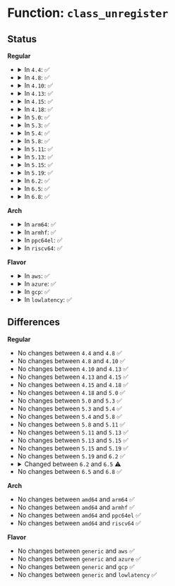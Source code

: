 # Function: <code>class_unregister</code>

## Status
<b>Regular</b>
<ul>
<li>
<details>
<summary>In <code>4.4</code>: ✅</summary>

```c
void class_unregister(struct class *cls);
```

**Collision:** Unique Global

**Inline:** No

**Transformation:** False

**Instances:**

```
In drivers/base/class.c (ffffffff8154cc30)
Location: drivers/base/class.c:212
Inline: False
Direct callers:
  - drivers/base/class.c:class_destroy
  - drivers/base/transport_class.c:transport_class_unregister
  - drivers/base/firmware_class.c:firmware_class_exit
  - drivers/base/devcoredump.c:devcoredump_exit
  - drivers/scsi/hosts.c:scsi_exit_hosts
  - drivers/scsi/scsi_sysfs.c:scsi_sysfs_unregister
  - drivers/scsi/sd.c:exit_sd
  - drivers/scsi/sd.c:init_sd
  - drivers/net/phy/mdio_bus.c:mdio_bus_init
  - drivers/net/phy/mdio_bus.c:mdio_bus_exit
  - drivers/input/input.c:input_exit
  - drivers/hwmon/hwmon.c:hwmon_exit
  - drivers/thermal/thermal_core.c:thermal_exit
  - drivers/mmc/core/host.c:mmc_unregister_host_class
  - net/rfkill/core.c:rfkill_exit
```
**Symbols:**

```
ffffffff8154cc30-ffffffff8154ccb1: class_unregister (STB_GLOBAL)
```
</details>
</li>
<li>
<details>
<summary>In <code>4.8</code>: ✅</summary>

```c
void class_unregister(struct class *cls);
```

**Collision:** Unique Global

**Inline:** No

**Transformation:** False

**Instances:**

```
In drivers/base/class.c (ffffffff8159ea30)
Location: drivers/base/class.c:212
Inline: False
Direct callers:
  - drivers/base/class.c:class_destroy
  - drivers/base/transport_class.c:transport_class_unregister
  - drivers/base/firmware_class.c:firmware_class_exit
  - drivers/base/devcoredump.c:devcoredump_exit
  - drivers/scsi/hosts.c:scsi_exit_hosts
  - drivers/scsi/scsi_sysfs.c:scsi_sysfs_unregister
  - drivers/scsi/sd.c:exit_sd
  - drivers/scsi/sd.c:init_sd
  - drivers/net/phy/mdio_bus.c:mdio_bus_exit
  - drivers/net/phy/mdio_bus.c:mdio_bus_init
  - drivers/input/input.c:input_exit
  - drivers/hwmon/hwmon.c:hwmon_exit
  - drivers/thermal/thermal_core.c:thermal_exit
  - drivers/watchdog/watchdog_dev.c:watchdog_dev_exit
  - drivers/watchdog/watchdog_dev.c:watchdog_dev_init
  - drivers/mmc/core/host.c:mmc_unregister_host_class
  - net/rfkill/core.c:rfkill_exit
```
**Symbols:**

```
ffffffff8159ea30-ffffffff8159eaad: class_unregister (STB_GLOBAL)
```
</details>
</li>
<li>
<details>
<summary>In <code>4.10</code>: ✅</summary>

```c
void class_unregister(struct class *cls);
```

**Collision:** Unique Global

**Inline:** No

**Transformation:** False

**Instances:**

```
In drivers/base/class.c (ffffffff815ccfe0)
Location: drivers/base/class.c:226
Inline: False
Direct callers:
  - drivers/base/class.c:class_destroy
  - drivers/base/transport_class.c:transport_class_unregister
  - drivers/base/firmware_class.c:firmware_class_exit
  - drivers/base/devcoredump.c:devcoredump_exit
  - drivers/scsi/hosts.c:scsi_exit_hosts
  - drivers/scsi/scsi_sysfs.c:scsi_sysfs_unregister
  - drivers/scsi/sd.c:exit_sd
  - drivers/scsi/sd.c:init_sd
  - drivers/net/phy/mdio_bus.c:mdio_bus_exit
  - drivers/net/phy/mdio_bus.c:mdio_bus_init
  - drivers/input/input.c:input_exit
  - drivers/hwmon/hwmon.c:hwmon_exit
  - drivers/thermal/thermal_core.c:thermal_exit
  - drivers/watchdog/watchdog_dev.c:watchdog_dev_exit
  - drivers/watchdog/watchdog_dev.c:watchdog_dev_init
  - drivers/mmc/core/host.c:mmc_unregister_host_class
  - net/rfkill/core.c:rfkill_exit
```
**Symbols:**

```
ffffffff815ccfe0-ffffffff815cd070: class_unregister (STB_GLOBAL)
```
</details>
</li>
<li>
<details>
<summary>In <code>4.13</code>: ✅</summary>

```c
void class_unregister(struct class *cls);
```

**Collision:** Unique Global

**Inline:** No

**Transformation:** False

**Instances:**

```
In drivers/base/class.c (ffffffff815e1b00)
Location: drivers/base/class.c:194
Inline: False
Direct callers:
  - drivers/base/class.c:class_destroy
  - drivers/base/transport_class.c:transport_class_unregister
  - drivers/base/firmware_class.c:firmware_class_exit
  - drivers/base/devcoredump.c:devcoredump_exit
  - drivers/scsi/hosts.c:scsi_exit_hosts
  - drivers/scsi/scsi_sysfs.c:scsi_sysfs_unregister
  - drivers/scsi/sd.c:exit_sd
  - drivers/scsi/sd.c:init_sd
  - drivers/net/phy/mdio_bus.c:mdio_bus_exit
  - drivers/input/input.c:input_exit
  - drivers/hwmon/hwmon.c:hwmon_exit
  - drivers/thermal/thermal_core.c:thermal_exit
  - drivers/watchdog/watchdog_dev.c:watchdog_dev_exit
  - drivers/watchdog/watchdog_dev.c:watchdog_dev_init
  - drivers/mmc/core/host.c:mmc_unregister_host_class
  - net/rfkill/core.c:rfkill_exit
```
**Symbols:**

```
ffffffff815e1b00-ffffffff815e1b47: class_unregister (STB_GLOBAL)
```
</details>
</li>
<li>
<details>
<summary>In <code>4.15</code>: ✅</summary>

```c
void class_unregister(struct class *cls);
```

**Collision:** Unique Global

**Inline:** No

**Transformation:** False

**Instances:**

```
In drivers/base/class.c (ffffffff81648c70)
Location: drivers/base/class.c:194
Inline: False
Direct callers:
  - drivers/base/class.c:class_destroy
  - drivers/base/transport_class.c:transport_class_unregister
  - drivers/base/firmware_class.c:firmware_class_exit
  - drivers/base/devcoredump.c:devcoredump_exit
  - drivers/scsi/hosts.c:scsi_exit_hosts
  - drivers/scsi/scsi_sysfs.c:scsi_sysfs_unregister
  - drivers/scsi/sd.c:exit_sd
  - drivers/scsi/sd.c:init_sd
  - drivers/net/phy/mdio_bus.c:mdio_bus_exit
  - drivers/input/input.c:input_exit
  - drivers/hwmon/hwmon.c:hwmon_exit
  - drivers/thermal/thermal_core.c:thermal_exit
  - drivers/watchdog/watchdog_dev.c:watchdog_dev_exit
  - drivers/watchdog/watchdog_dev.c:watchdog_dev_init
  - drivers/mmc/core/host.c:mmc_unregister_host_class
  - net/rfkill/core.c:rfkill_exit
```
**Symbols:**

```
ffffffff81648c70-ffffffff81648cb7: class_unregister (STB_GLOBAL)
```
</details>
</li>
<li>
<details>
<summary>In <code>4.18</code>: ✅</summary>

```c
void class_unregister(struct class *cls);
```

**Collision:** Unique Global

**Inline:** No

**Transformation:** False

**Instances:**

```
In drivers/base/class.c (ffffffff81684250)
Location: drivers/base/class.c:192
Inline: False
Direct callers:
  - drivers/rapidio/rio-driver.c:rio_bus_init
  - drivers/base/class.c:class_destroy
  - drivers/base/transport_class.c:transport_class_unregister
  - drivers/base/firmware_loader/fallback.c:unregister_sysfs_loader
  - drivers/base/devcoredump.c:devcoredump_exit
  - drivers/scsi/hosts.c:scsi_exit_hosts
  - drivers/scsi/scsi_sysfs.c:scsi_sysfs_unregister
  - drivers/scsi/sd.c:exit_sd
  - drivers/scsi/sd.c:init_sd
  - drivers/spi/spi.c:spi_init
  - drivers/net/phy/mdio_bus.c:mdio_bus_exit
  - drivers/net/phy/mdio_bus.c:mdio_bus_init
  - drivers/input/input.c:input_exit
  - drivers/input/input.c:input_init
  - drivers/hwmon/hwmon.c:hwmon_exit
  - drivers/thermal/thermal_core.c:thermal_exit
  - drivers/thermal/thermal_core.c:thermal_init
  - drivers/watchdog/watchdog_dev.c:watchdog_dev_exit
  - drivers/watchdog/watchdog_dev.c:watchdog_dev_init
  - drivers/mmc/core/host.c:mmc_unregister_host_class
  - drivers/firmware/dmi-id.c:dmi_id_init
  - net/rfkill/core.c:rfkill_exit
  - net/rfkill/core.c:rfkill_init
```
**Symbols:**

```
ffffffff81684250-ffffffff81684297: class_unregister (STB_GLOBAL)
```
</details>
</li>
<li>
<details>
<summary>In <code>5.0</code>: ✅</summary>

```c
void class_unregister(struct class *cls);
```

**Collision:** Unique Global

**Inline:** No

**Transformation:** False

**Instances:**

```
In drivers/base/class.c (ffffffff816a3f20)
Location: drivers/base/class.c:192
Inline: False
Direct callers:
  - drivers/rapidio/rio-driver.c:rio_bus_init
  - drivers/base/class.c:class_destroy
  - drivers/base/transport_class.c:transport_class_unregister
  - drivers/base/firmware_loader/fallback.c:unregister_sysfs_loader
  - drivers/base/devcoredump.c:devcoredump_exit
  - drivers/scsi/hosts.c:scsi_exit_hosts
  - drivers/scsi/scsi_sysfs.c:scsi_sysfs_unregister
  - drivers/scsi/sd.c:exit_sd
  - drivers/scsi/sd.c:init_sd
  - drivers/spi/spi.c:spi_init
  - drivers/net/phy/mdio_bus.c:mdio_bus_exit
  - drivers/net/phy/mdio_bus.c:mdio_bus_init
  - drivers/input/input.c:input_exit
  - drivers/input/input.c:input_init
  - drivers/hwmon/hwmon.c:hwmon_exit
  - drivers/thermal/thermal_core.c:thermal_exit
  - drivers/thermal/thermal_core.c:thermal_init
  - drivers/watchdog/watchdog_dev.c:watchdog_dev_exit
  - drivers/watchdog/watchdog_dev.c:watchdog_dev_init
  - drivers/mmc/core/host.c:mmc_unregister_host_class
  - drivers/firmware/dmi-id.c:dmi_id_init
  - net/rfkill/core.c:rfkill_exit
  - net/rfkill/core.c:rfkill_init
```
**Symbols:**

```
ffffffff816a3f20-ffffffff816a3f67: class_unregister (STB_GLOBAL)
```
</details>
</li>
<li>
<details>
<summary>In <code>5.3</code>: ✅</summary>

```c
void class_unregister(struct class *cls);
```

**Collision:** Unique Global

**Inline:** No

**Transformation:** False

**Instances:**

```
In drivers/base/class.c (ffffffff816dce50)
Location: drivers/base/class.c:198
Inline: False
Direct callers:
  - drivers/rapidio/rio-driver.c:rio_bus_init
  - drivers/base/class.c:class_destroy
  - drivers/base/transport_class.c:transport_class_unregister
  - drivers/base/firmware_loader/fallback.c:unregister_sysfs_loader
  - drivers/base/devcoredump.c:devcoredump_exit
  - drivers/scsi/hosts.c:scsi_exit_hosts
  - drivers/scsi/scsi_sysfs.c:scsi_sysfs_unregister
  - drivers/scsi/sd.c:exit_sd
  - drivers/scsi/sd.c:init_sd
  - drivers/spi/spi.c:spi_init
  - drivers/net/phy/mdio_bus.c:mdio_bus_exit
  - drivers/net/phy/mdio_bus.c:mdio_bus_init
  - drivers/input/input.c:input_exit
  - drivers/input/input.c:input_init
  - drivers/hwmon/hwmon.c:hwmon_exit
  - drivers/thermal/thermal_core.c:thermal_init
  - drivers/watchdog/watchdog_dev.c:watchdog_dev_exit
  - drivers/watchdog/watchdog_dev.c:watchdog_dev_init
  - drivers/mmc/core/host.c:mmc_unregister_host_class
  - drivers/firmware/dmi-id.c:dmi_id_init
  - net/rfkill/core.c:rfkill_exit
  - net/rfkill/core.c:rfkill_init
```
**Symbols:**

```
ffffffff816dce50-ffffffff816dce97: class_unregister (STB_GLOBAL)
```
</details>
</li>
<li>
<details>
<summary>In <code>5.4</code>: ✅</summary>

```c
void class_unregister(struct class *cls);
```

**Collision:** Unique Global

**Inline:** No

**Transformation:** False

**Instances:**

```
In drivers/base/class.c (ffffffff81700f00)
Location: drivers/base/class.c:198
Inline: False
Direct callers:
  - drivers/rapidio/rio-driver.c:rio_bus_init
  - drivers/base/class.c:class_destroy
  - drivers/base/transport_class.c:transport_class_unregister
  - drivers/base/firmware_loader/fallback.c:unregister_sysfs_loader
  - drivers/base/devcoredump.c:devcoredump_exit
  - drivers/scsi/hosts.c:scsi_exit_hosts
  - drivers/scsi/scsi_sysfs.c:scsi_sysfs_unregister
  - drivers/scsi/sd.c:exit_sd
  - drivers/scsi/sd.c:init_sd
  - drivers/spi/spi.c:spi_init
  - drivers/net/phy/mdio_bus.c:mdio_bus_exit
  - drivers/net/phy/mdio_bus.c:mdio_bus_init
  - drivers/input/input.c:input_exit
  - drivers/input/input.c:input_init
  - drivers/hwmon/hwmon.c:hwmon_exit
  - drivers/thermal/thermal_core.c:thermal_init
  - drivers/watchdog/watchdog_dev.c:watchdog_dev_exit
  - drivers/watchdog/watchdog_dev.c:watchdog_dev_init
  - drivers/mmc/core/host.c:mmc_unregister_host_class
  - drivers/firmware/dmi-id.c:dmi_id_init
  - drivers/remoteproc/remoteproc_sysfs.c:rproc_exit_sysfs
  - net/rfkill/core.c:rfkill_exit
  - net/rfkill/core.c:rfkill_init
```
**Symbols:**

```
ffffffff81700f00-ffffffff81700f47: class_unregister (STB_GLOBAL)
```
</details>
</li>
<li>
<details>
<summary>In <code>5.8</code>: ✅</summary>

```c
void class_unregister(struct class *cls);
```

**Collision:** Unique Global

**Inline:** No

**Transformation:** False

**Instances:**

```
In drivers/base/class.c (ffffffff817bae70)
Location: drivers/base/class.c:199
Inline: False
Direct callers:
  - drivers/rapidio/rio-driver.c:rio_bus_init
  - drivers/base/class.c:class_destroy
  - drivers/base/transport_class.c:transport_class_unregister
  - drivers/base/firmware_loader/fallback.c:unregister_sysfs_loader
  - drivers/base/devcoredump.c:devcoredump_exit
  - drivers/scsi/hosts.c:scsi_exit_hosts
  - drivers/scsi/scsi_sysfs.c:scsi_sysfs_unregister
  - drivers/scsi/sd.c:exit_sd
  - drivers/scsi/sd.c:init_sd
  - drivers/spi/spi.c:spi_init
  - drivers/net/phy/mdio_bus.c:mdio_bus_exit
  - drivers/net/phy/mdio_bus.c:mdio_bus_init
  - drivers/input/input.c:input_exit
  - drivers/input/input.c:input_init
  - drivers/hwmon/hwmon.c:hwmon_exit
  - drivers/watchdog/watchdog_dev.c:watchdog_dev_exit
  - drivers/watchdog/watchdog_dev.c:watchdog_dev_init
  - drivers/mmc/core/host.c:mmc_unregister_host_class
  - drivers/firmware/dmi-id.c:dmi_id_init
  - drivers/platform/x86/intel_scu_ipc.c:intel_scu_ipc_exit
  - drivers/remoteproc/remoteproc_sysfs.c:rproc_exit_sysfs
  - net/rfkill/core.c:rfkill_exit
  - net/rfkill/core.c:rfkill_init
```
**Symbols:**

```
ffffffff817bae70-ffffffff817baeba: class_unregister (STB_GLOBAL)
```
</details>
</li>
<li>
<details>
<summary>In <code>5.11</code>: ✅</summary>

```c
void class_unregister(struct class *cls);
```

**Collision:** Unique Global

**Inline:** No

**Transformation:** False

**Instances:**

```
In drivers/base/class.c (ffffffff817cfa70)
Location: drivers/base/class.c:199
Inline: False
Direct callers:
  - drivers/rapidio/rio-driver.c:rio_bus_init
  - drivers/base/core.c:devlink_class_init
  - drivers/base/class.c:class_destroy
  - drivers/base/transport_class.c:transport_class_unregister
  - drivers/base/firmware_loader/fallback.c:unregister_sysfs_loader
  - drivers/base/devcoredump.c:devcoredump_exit
  - drivers/scsi/hosts.c:scsi_exit_hosts
  - drivers/scsi/scsi_sysfs.c:scsi_sysfs_unregister
  - drivers/scsi/sd.c:exit_sd
  - drivers/scsi/sd.c:init_sd
  - drivers/spi/spi.c:spi_init
  - drivers/net/phy/mdio_bus.c:mdio_bus_exit
  - drivers/net/phy/mdio_bus.c:mdio_bus_init
  - drivers/input/input.c:input_exit
  - drivers/input/input.c:input_init
  - drivers/hwmon/hwmon.c:hwmon_exit
  - drivers/watchdog/watchdog_dev.c:watchdog_dev_exit
  - drivers/watchdog/watchdog_dev.c:watchdog_dev_init
  - drivers/mmc/core/host.c:mmc_unregister_host_class
  - drivers/firmware/dmi-id.c:dmi_id_init
  - drivers/platform/x86/intel_scu_ipc.c:intel_scu_ipc_exit
  - drivers/remoteproc/remoteproc_sysfs.c:rproc_exit_sysfs
  - net/rfkill/core.c:rfkill_exit
  - net/rfkill/core.c:rfkill_init
```
**Symbols:**

```
ffffffff817cfa70-ffffffff817cfaba: class_unregister (STB_GLOBAL)
```
</details>
</li>
<li>
<details>
<summary>In <code>5.13</code>: ✅</summary>

```c
void class_unregister(struct class *cls);
```

**Collision:** Unique Global

**Inline:** No

**Transformation:** False

**Instances:**

```
In drivers/base/class.c (ffffffff817b3480)
Location: drivers/base/class.c:199
Inline: False
Direct callers:
  - drivers/rapidio/rio-driver.c:rio_bus_init
  - drivers/base/core.c:devlink_class_init
  - drivers/base/class.c:class_destroy
  - drivers/base/transport_class.c:transport_class_unregister
  - drivers/base/firmware_loader/fallback.c:unregister_sysfs_loader
  - drivers/base/devcoredump.c:devcoredump_exit
  - drivers/scsi/hosts.c:scsi_exit_hosts
  - drivers/scsi/scsi_sysfs.c:scsi_sysfs_unregister
  - drivers/scsi/sd.c:exit_sd
  - drivers/scsi/sd.c:init_sd
  - drivers/spi/spi.c:spi_init
  - drivers/net/phy/mdio_bus.c:mdio_bus_exit
  - drivers/net/phy/mdio_bus.c:mdio_bus_init
  - drivers/input/input.c:input_exit
  - drivers/input/input.c:input_init
  - drivers/hwmon/hwmon.c:hwmon_exit
  - drivers/watchdog/watchdog_dev.c:watchdog_dev_exit
  - drivers/watchdog/watchdog_dev.c:watchdog_dev_init
  - drivers/mmc/core/host.c:mmc_unregister_host_class
  - drivers/firmware/dmi-id.c:dmi_id_init
  - drivers/platform/x86/intel_scu_ipc.c:intel_scu_ipc_exit
  - drivers/remoteproc/remoteproc_sysfs.c:rproc_exit_sysfs
  - net/rfkill/core.c:rfkill_exit
  - net/rfkill/core.c:rfkill_init
```
**Symbols:**

```
ffffffff817b3480-ffffffff817b34ca: class_unregister (STB_GLOBAL)
```
</details>
</li>
<li>
<details>
<summary>In <code>5.15</code>: ✅</summary>

```c
void class_unregister(struct class *cls);
```

**Collision:** Unique Global

**Inline:** No

**Transformation:** False

**Instances:**

```
In drivers/base/class.c (ffffffff8183c960)
Location: drivers/base/class.c:199
Inline: False
Direct callers:
  - drivers/rapidio/rio-driver.c:rio_bus_init
  - drivers/base/core.c:devlink_class_init
  - drivers/base/class.c:class_destroy
  - drivers/base/transport_class.c:transport_class_unregister
  - drivers/base/firmware_loader/fallback.c:unregister_sysfs_loader
  - drivers/base/devcoredump.c:devcoredump_exit
  - drivers/scsi/hosts.c:scsi_exit_hosts
  - drivers/scsi/scsi_sysfs.c:scsi_sysfs_unregister
  - drivers/scsi/sd.c:exit_sd
  - drivers/scsi/sd.c:init_sd
  - drivers/spi/spi.c:spi_init
  - drivers/net/phy/mdio_bus.c:mdio_bus_exit
  - drivers/net/phy/mdio_bus.c:mdio_bus_init
  - drivers/input/input.c:input_exit
  - drivers/input/input.c:input_init
  - drivers/hwmon/hwmon.c:hwmon_exit
  - drivers/watchdog/watchdog_dev.c:watchdog_dev_exit
  - drivers/watchdog/watchdog_dev.c:watchdog_dev_init
  - drivers/mmc/core/host.c:mmc_unregister_host_class
  - drivers/firmware/dmi-id.c:dmi_id_init
  - drivers/platform/x86/intel_scu_ipc.c:intel_scu_ipc_exit
  - drivers/remoteproc/remoteproc_sysfs.c:rproc_exit_sysfs
  - net/rfkill/core.c:rfkill_exit
  - net/rfkill/core.c:rfkill_init
```
**Symbols:**

```
ffffffff8183c960-ffffffff8183c9a7: class_unregister (STB_GLOBAL)
```
</details>
</li>
<li>
<details>
<summary>In <code>5.19</code>: ✅</summary>

```c
void class_unregister(struct class *cls);
```

**Collision:** Unique Global

**Inline:** No

**Transformation:** False

**Instances:**

```
In drivers/base/class.c (ffffffff8197f400)
Location: drivers/base/class.c:199
Inline: False
Direct callers:
  - drivers/rapidio/rio-driver.c:rio_bus_init
  - drivers/base/core.c:devlink_class_init
  - drivers/base/class.c:class_destroy
  - drivers/base/transport_class.c:transport_class_unregister
  - drivers/base/firmware_loader/sysfs.c:unregister_sysfs_loader
  - drivers/base/devcoredump.c:devcoredump_exit
  - drivers/scsi/hosts.c:scsi_exit_hosts
  - drivers/scsi/scsi_sysfs.c:scsi_sysfs_unregister
  - drivers/scsi/sd.c:exit_sd
  - drivers/scsi/sd.c:init_sd
  - drivers/spi/spi.c:spi_init
  - drivers/net/phy/mdio_bus.c:mdio_bus_exit
  - drivers/net/phy/mdio_bus.c:mdio_bus_init
  - drivers/input/input.c:input_exit
  - drivers/input/input.c:input_init
  - drivers/hwmon/hwmon.c:hwmon_exit
  - drivers/watchdog/watchdog_dev.c:watchdog_dev_exit
  - drivers/watchdog/watchdog_dev.c:watchdog_dev_init
  - drivers/mmc/core/host.c:mmc_unregister_host_class
  - drivers/firmware/dmi-id.c:dmi_id_init
  - drivers/platform/x86/intel_scu_ipc.c:intel_scu_ipc_exit
  - drivers/remoteproc/remoteproc_sysfs.c:rproc_exit_sysfs
  - net/rfkill/core.c:rfkill_exit
  - net/rfkill/core.c:rfkill_init
```
**Symbols:**

```
ffffffff8197f400-ffffffff8197f453: class_unregister (STB_GLOBAL)
```
</details>
</li>
<li>
<details>
<summary>In <code>6.2</code>: ✅</summary>

```c
void class_unregister(struct class *cls);
```

**Collision:** Unique Global

**Inline:** No

**Transformation:** False

**Instances:**

```
In drivers/base/class.c (ffffffff81aecc50)
Location: drivers/base/class.c:204
Inline: False
Direct callers:
  - drivers/rapidio/rio-driver.c:rio_bus_init
  - drivers/base/core.c:devlink_class_init
  - drivers/base/class.c:class_destroy
  - drivers/base/transport_class.c:transport_class_unregister
  - drivers/base/firmware_loader/sysfs.c:unregister_sysfs_loader
  - drivers/base/devcoredump.c:devcoredump_exit
  - drivers/scsi/hosts.c:scsi_exit_hosts
  - drivers/scsi/scsi_sysfs.c:scsi_sysfs_unregister
  - drivers/scsi/sd.c:exit_sd
  - drivers/scsi/sd.c:init_sd
  - drivers/spi/spi.c:spi_init
  - drivers/net/phy/mdio_bus.c:mdio_bus_exit
  - drivers/net/phy/mdio_bus.c:mdio_bus_init
  - drivers/input/input.c:input_exit
  - drivers/input/input.c:input_init
  - drivers/hwmon/hwmon.c:hwmon_exit
  - drivers/watchdog/watchdog_dev.c:watchdog_dev_exit
  - drivers/watchdog/watchdog_dev.c:watchdog_dev_init
  - drivers/mmc/core/host.c:mmc_unregister_host_class
  - drivers/firmware/dmi-id.c:dmi_id_init
  - drivers/platform/x86/intel_scu_ipc.c:intel_scu_ipc_exit
  - drivers/remoteproc/remoteproc_sysfs.c:rproc_exit_sysfs
  - net/rfkill/core.c:rfkill_exit
  - net/rfkill/core.c:rfkill_init
```
**Symbols:**

```
ffffffff81aecc50-ffffffff81aecca3: class_unregister (STB_GLOBAL)
```
</details>
</li>
<li>
<details>
<summary>In <code>6.5</code>: ✅</summary>

```c
void class_unregister(const struct class *cls);
```

**Collision:** Unique Global

**Inline:** No

**Transformation:** False

**Instances:**

```
In drivers/base/class.c (ffffffff81b3b320)
Location: drivers/base/class.c:223
Inline: False
Direct callers:
  - block/bsg.c:bsg_init
  - drivers/rapidio/rio-driver.c:rio_bus_init
  - drivers/char/misc.c:misc_init
  - drivers/char/virtio_console.c:virtio_console_fini
  - drivers/char/virtio_console.c:virtio_console_init
  - drivers/base/core.c:devlink_class_init
  - drivers/base/class.c:class_destroy
  - drivers/base/transport_class.c:transport_class_unregister
  - drivers/base/firmware_loader/sysfs.c:unregister_sysfs_loader
  - drivers/base/devcoredump.c:devcoredump_exit
  - drivers/scsi/hosts.c:scsi_exit_hosts
  - drivers/scsi/scsi_sysfs.c:scsi_sysfs_unregister
  - drivers/scsi/sd.c:exit_sd
  - drivers/scsi/sd.c:init_sd
  - drivers/spi/spi.c:spi_init
  - drivers/net/phy/mdio_bus.c:mdio_bus_exit
  - drivers/net/phy/mdio_bus.c:mdio_bus_init
  - drivers/usb/roles/class.c:usb_roles_exit
  - drivers/input/input.c:input_exit
  - drivers/input/input.c:input_init
  - drivers/hwmon/hwmon.c:hwmon_exit
  - drivers/watchdog/watchdog_dev.c:watchdog_dev_exit
  - drivers/watchdog/watchdog_dev.c:watchdog_dev_init
  - drivers/mmc/core/host.c:mmc_unregister_host_class
  - drivers/firmware/dmi-id.c:dmi_id_init
  - drivers/platform/x86/intel_scu_ipc.c:intel_scu_ipc_exit
  - drivers/remoteproc/remoteproc_sysfs.c:rproc_exit_sysfs
  - net/rfkill/core.c:rfkill_exit
  - net/rfkill/core.c:rfkill_init
```
**Symbols:**

```
ffffffff81b3b320-ffffffff81b3b38d: class_unregister (STB_GLOBAL)
```
</details>
</li>
<li>
<details>
<summary>In <code>6.8</code>: ✅</summary>

```c
void class_unregister(const struct class *cls);
```

**Collision:** Unique Global

**Inline:** No

**Transformation:** False

**Instances:**

```
In drivers/base/class.c (ffffffff81b92e70)
Location: drivers/base/class.c:222
Inline: False
Direct callers:
  - arch/x86/kernel/cpu/resctrl/pseudo_lock.c:rdt_pseudo_lock_release
  - block/bsg.c:bsg_init
  - drivers/rapidio/rio-driver.c:rio_bus_init
  - drivers/char/misc.c:misc_init
  - drivers/char/virtio_console.c:virtio_console_fini
  - drivers/char/virtio_console.c:virtio_console_init
  - drivers/char/tpm/tpm-interface.c:tpm_exit
  - drivers/char/tpm/tpm-interface.c:tpm_exit
  - drivers/char/tpm/tpm-interface.c:tpm_init
  - drivers/char/tpm/tpm-interface.c:tpm_init
  - drivers/base/core.c:devlink_class_init
  - drivers/base/class.c:class_destroy
  - drivers/base/transport_class.c:transport_class_unregister
  - drivers/base/firmware_loader/sysfs.c:unregister_sysfs_loader
  - drivers/base/devcoredump.c:devcoredump_exit
  - drivers/scsi/hosts.c:scsi_exit_hosts
  - drivers/scsi/scsi_sysfs.c:scsi_sysfs_unregister
  - drivers/scsi/sd.c:exit_sd
  - drivers/scsi/sd.c:init_sd
  - drivers/accel/drm_accel.c:accel_core_exit
  - drivers/spi/spi.c:spi_init
  - drivers/net/phy/mdio_bus.c:mdio_bus_exit
  - drivers/net/phy/mdio_bus.c:mdio_bus_init
  - drivers/usb/core/usb.c:usb_exit
  - drivers/usb/core/usb.c:usb_init
  - drivers/usb/roles/class.c:usb_roles_exit
  - drivers/input/input.c:input_exit
  - drivers/input/input.c:input_init
  - drivers/i2c/i2c-dev.c:i2c_dev_exit
  - drivers/i2c/i2c-dev.c:i2c_dev_init
  - drivers/hwmon/hwmon.c:hwmon_exit
  - drivers/watchdog/watchdog_dev.c:watchdog_dev_exit
  - drivers/watchdog/watchdog_dev.c:watchdog_dev_init
  - drivers/mmc/core/host.c:mmc_unregister_host_class
  - drivers/leds/led-class.c:leds_exit
  - drivers/firmware/dmi-id.c:dmi_id_init
  - drivers/platform/x86/intel_scu_ipc.c:intel_scu_ipc_exit
  - drivers/remoteproc/remoteproc_sysfs.c:rproc_exit_sysfs
  - net/rfkill/core.c:rfkill_exit
  - net/rfkill/core.c:rfkill_init
```
**Symbols:**

```
ffffffff81b92e70-ffffffff81b92edd: class_unregister (STB_GLOBAL)
```
</details>
</li>
</ul>
<b>Arch</b>
<ul>
<li>
<details>
<summary>In <code>arm64</code>: ✅</summary>

```c
void class_unregister(struct class *cls);
```

**Collision:** Unique Global

**Inline:** No

**Transformation:** False

**Instances:**

```
In drivers/base/class.c (ffff8000108ec6d8)
Location: drivers/base/class.c:198
Inline: False
Direct callers:
  - drivers/rapidio/rio-driver.c:rio_bus_init
  - drivers/base/class.c:class_destroy
  - drivers/base/transport_class.c:transport_class_unregister
  - drivers/base/firmware_loader/fallback.c:unregister_sysfs_loader
  - drivers/base/devcoredump.c:devcoredump_exit
  - drivers/scsi/hosts.c:scsi_exit_hosts
  - drivers/scsi/scsi_sysfs.c:scsi_sysfs_unregister
  - drivers/scsi/sd.c:exit_sd
  - drivers/scsi/sd.c:init_sd
  - drivers/spi/spi.c:spi_init
  - drivers/net/phy/mdio_bus.c:mdio_bus_exit
  - drivers/net/phy/mdio_bus.c:mdio_bus_init
  - drivers/input/input.c:input_exit
  - drivers/input/input.c:input_init
  - drivers/hwmon/hwmon.c:hwmon_exit
  - drivers/thermal/thermal_core.c:thermal_init
  - drivers/watchdog/watchdog_dev.c:watchdog_dev_exit
  - drivers/watchdog/watchdog_dev.c:watchdog_dev_init
  - drivers/mmc/core/host.c:mmc_unregister_host_class
  - drivers/firmware/dmi-id.c:dmi_id_init
  - drivers/remoteproc/remoteproc_sysfs.c:rproc_exit_sysfs
  - net/rfkill/core.c:rfkill_exit
  - net/rfkill/core.c:rfkill_init
```
**Symbols:**

```
ffff8000108ec6d8-ffff8000108ec738: class_unregister (STB_GLOBAL)
```
</details>
</li>
<li>
<details>
<summary>In <code>armhf</code>: ✅</summary>

```c
void class_unregister(struct class *cls);
```

**Collision:** Unique Global

**Inline:** No

**Transformation:** False

**Instances:**

```
In drivers/base/class.c (c09da5a0)
Location: drivers/base/class.c:198
Inline: False
Direct callers:
  - drivers/rapidio/rio-driver.c:rio_bus_init
  - drivers/base/class.c:class_destroy
  - drivers/base/transport_class.c:transport_class_unregister
  - drivers/base/firmware_loader/fallback.c:unregister_sysfs_loader
  - drivers/base/devcoredump.c:devcoredump_exit
  - drivers/scsi/hosts.c:scsi_exit_hosts
  - drivers/scsi/scsi_sysfs.c:scsi_sysfs_unregister
  - drivers/scsi/sd.c:exit_sd
  - drivers/scsi/sd.c:init_sd
  - drivers/mtd/mtdcore.c:cleanup_mtd
  - drivers/mtd/mtdcore.c:init_mtd
  - drivers/spi/spi.c:spi_init
  - drivers/net/phy/mdio_bus.c:mdio_bus_exit
  - drivers/net/phy/mdio_bus.c:mdio_bus_init
  - drivers/input/input.c:input_exit
  - drivers/input/input.c:input_init
  - drivers/hwmon/hwmon.c:hwmon_exit
  - drivers/thermal/thermal_core.c:thermal_init
  - drivers/watchdog/watchdog_dev.c:watchdog_dev_exit
  - drivers/watchdog/watchdog_dev.c:watchdog_dev_init
  - drivers/mmc/core/host.c:mmc_unregister_host_class
  - drivers/firmware/dmi-id.c:dmi_id_init
  - drivers/remoteproc/remoteproc_sysfs.c:rproc_exit_sysfs
  - net/rfkill/core.c:rfkill_exit
  - net/rfkill/core.c:rfkill_init
```
**Symbols:**

```
c09da5a0-c09da600: class_unregister (STB_GLOBAL)
```
</details>
</li>
<li>
<details>
<summary>In <code>ppc64el</code>: ✅</summary>

```c
void class_unregister(struct class *cls);
```

**Collision:** Unique Global

**Inline:** No

**Transformation:** False

**Instances:**

```
In drivers/base/class.c (c000000000983fb0)
Location: drivers/base/class.c:198
Inline: False
Direct callers:
  - drivers/rapidio/rio-driver.c:rio_bus_init
  - drivers/base/class.c:class_destroy
  - drivers/base/transport_class.c:transport_class_unregister
  - drivers/base/firmware_loader/fallback.c:unregister_sysfs_loader
  - drivers/base/devcoredump.c:devcoredump_exit
  - drivers/scsi/hosts.c:scsi_exit_hosts
  - drivers/scsi/scsi_sysfs.c:scsi_sysfs_unregister
  - drivers/scsi/sd.c:exit_sd
  - drivers/scsi/sd.c:init_sd
  - drivers/spi/spi.c:spi_init
  - drivers/net/phy/mdio_bus.c:mdio_bus_exit
  - drivers/net/phy/mdio_bus.c:mdio_bus_init
  - drivers/input/input.c:input_exit
  - drivers/input/input.c:input_init
  - drivers/hwmon/hwmon.c:hwmon_exit
  - drivers/thermal/thermal_core.c:thermal_init
  - drivers/watchdog/watchdog_dev.c:watchdog_dev_exit
  - drivers/watchdog/watchdog_dev.c:watchdog_dev_init
  - drivers/mmc/core/host.c:mmc_unregister_host_class
  - drivers/remoteproc/remoteproc_sysfs.c:rproc_exit_sysfs
  - net/rfkill/core.c:rfkill_exit
  - net/rfkill/core.c:rfkill_init
```
**Symbols:**

```
c000000000983fb0-c000000000984060: class_unregister (STB_GLOBAL)
```
</details>
</li>
<li>
<details>
<summary>In <code>riscv64</code>: ✅</summary>

```c
void class_unregister(struct class *cls);
```

**Collision:** Unique Global

**Inline:** No

**Transformation:** False

**Instances:**

```
In drivers/base/class.c (ffffffe00057fa14)
Location: drivers/base/class.c:198
Inline: False
Direct callers:
  - drivers/rapidio/rio-driver.c:rio_bus_init
  - drivers/base/class.c:class_destroy
  - drivers/base/transport_class.c:transport_class_unregister
  - drivers/base/firmware_loader/fallback.c:unregister_sysfs_loader
  - drivers/base/devcoredump.c:devcoredump_exit
  - drivers/scsi/hosts.c:scsi_exit_hosts
  - drivers/scsi/scsi_sysfs.c:scsi_sysfs_unregister
  - drivers/scsi/sd.c:exit_sd
  - drivers/scsi/sd.c:init_sd
  - drivers/spi/spi.c:spi_init
  - drivers/net/phy/mdio_bus.c:mdio_bus_exit
  - drivers/net/phy/mdio_bus.c:mdio_bus_init
  - drivers/input/input.c:input_exit
  - drivers/input/input.c:input_init
  - drivers/hwmon/hwmon.c:hwmon_exit
  - drivers/thermal/thermal_core.c:thermal_init
  - drivers/watchdog/watchdog_dev.c:watchdog_dev_exit
  - drivers/watchdog/watchdog_dev.c:watchdog_dev_init
  - drivers/mmc/core/host.c:mmc_unregister_host_class
  - net/rfkill/core.c:rfkill_exit
  - net/rfkill/core.c:rfkill_init
```
**Symbols:**

```
ffffffe00057fa14-ffffffe00057fa78: class_unregister (STB_GLOBAL)
```
</details>
</li>
</ul>
<b>Flavor</b>
<ul>
<li>
<details>
<summary>In <code>aws</code>: ✅</summary>

```c
void class_unregister(struct class *cls);
```

**Collision:** Unique Global

**Inline:** No

**Transformation:** False

**Instances:**

```
In drivers/base/class.c (ffffffff816c66f0)
Location: drivers/base/class.c:198
Inline: False
Direct callers:
  - drivers/rapidio/rio-driver.c:rio_bus_init
  - drivers/base/class.c:class_destroy
  - drivers/base/transport_class.c:transport_class_unregister
  - drivers/base/firmware_loader/fallback.c:unregister_sysfs_loader
  - drivers/base/devcoredump.c:devcoredump_exit
  - drivers/scsi/hosts.c:scsi_exit_hosts
  - drivers/scsi/scsi_sysfs.c:scsi_sysfs_unregister
  - drivers/scsi/sd.c:exit_sd
  - drivers/scsi/sd.c:init_sd
  - drivers/spi/spi.c:spi_init
  - drivers/net/phy/mdio_bus.c:mdio_bus_exit
  - drivers/net/phy/mdio_bus.c:mdio_bus_init
  - drivers/input/input.c:input_exit
  - drivers/input/input.c:input_init
  - drivers/hwmon/hwmon.c:hwmon_exit
  - drivers/thermal/thermal_core.c:thermal_init
  - drivers/watchdog/watchdog_dev.c:watchdog_dev_exit
  - drivers/watchdog/watchdog_dev.c:watchdog_dev_init
  - drivers/mmc/core/host.c:mmc_unregister_host_class
  - drivers/firmware/dmi-id.c:dmi_id_init
  - drivers/remoteproc/remoteproc_sysfs.c:rproc_exit_sysfs
  - net/rfkill/core.c:rfkill_exit
  - net/rfkill/core.c:rfkill_init
```
**Symbols:**

```
ffffffff816c66f0-ffffffff816c6737: class_unregister (STB_GLOBAL)
```
</details>
</li>
<li>
<details>
<summary>In <code>azure</code>: ✅</summary>

```c
void class_unregister(struct class *cls);
```

**Collision:** Unique Global

**Inline:** No

**Transformation:** False

**Instances:**

```
In drivers/base/class.c (ffffffff816a1950)
Location: drivers/base/class.c:198
Inline: False
Direct callers:
  - drivers/rapidio/rio-driver.c:rio_bus_init
  - drivers/base/class.c:class_destroy
  - drivers/base/transport_class.c:transport_class_unregister
  - drivers/base/firmware_loader/fallback.c:unregister_sysfs_loader
  - drivers/scsi/hosts.c:scsi_exit_hosts
  - drivers/scsi/scsi_sysfs.c:scsi_sysfs_unregister
  - drivers/scsi/sd.c:exit_sd
  - drivers/scsi/sd.c:init_sd
  - drivers/spi/spi.c:spi_init
  - drivers/net/phy/mdio_bus.c:mdio_bus_exit
  - drivers/net/phy/mdio_bus.c:mdio_bus_init
  - drivers/input/input.c:input_exit
  - drivers/input/input.c:input_init
  - drivers/hwmon/hwmon.c:hwmon_exit
  - drivers/thermal/thermal_core.c:thermal_init
  - drivers/watchdog/watchdog_dev.c:watchdog_dev_exit
  - drivers/watchdog/watchdog_dev.c:watchdog_dev_init
  - drivers/firmware/dmi-id.c:dmi_id_init
  - net/rfkill/core.c:rfkill_exit
  - net/rfkill/core.c:rfkill_init
```
**Symbols:**

```
ffffffff816a1950-ffffffff816a1997: class_unregister (STB_GLOBAL)
```
</details>
</li>
<li>
<details>
<summary>In <code>gcp</code>: ✅</summary>

```c
void class_unregister(struct class *cls);
```

**Collision:** Unique Global

**Inline:** No

**Transformation:** False

**Instances:**

```
In drivers/base/class.c (ffffffff816f4bc0)
Location: drivers/base/class.c:198
Inline: False
Direct callers:
  - drivers/rapidio/rio-driver.c:rio_bus_init
  - drivers/base/class.c:class_destroy
  - drivers/base/transport_class.c:transport_class_unregister
  - drivers/base/firmware_loader/fallback.c:unregister_sysfs_loader
  - drivers/base/devcoredump.c:devcoredump_exit
  - drivers/scsi/hosts.c:scsi_exit_hosts
  - drivers/scsi/scsi_sysfs.c:scsi_sysfs_unregister
  - drivers/scsi/sd.c:exit_sd
  - drivers/scsi/sd.c:init_sd
  - drivers/spi/spi.c:spi_init
  - drivers/net/phy/mdio_bus.c:mdio_bus_exit
  - drivers/net/phy/mdio_bus.c:mdio_bus_init
  - drivers/input/input.c:input_exit
  - drivers/input/input.c:input_init
  - drivers/hwmon/hwmon.c:hwmon_exit
  - drivers/thermal/thermal_core.c:thermal_init
  - drivers/watchdog/watchdog_dev.c:watchdog_dev_exit
  - drivers/watchdog/watchdog_dev.c:watchdog_dev_init
  - drivers/mmc/core/host.c:mmc_unregister_host_class
  - drivers/firmware/dmi-id.c:dmi_id_init
  - net/rfkill/core.c:rfkill_exit
  - net/rfkill/core.c:rfkill_init
```
**Symbols:**

```
ffffffff816f4bc0-ffffffff816f4c07: class_unregister (STB_GLOBAL)
```
</details>
</li>
<li>
<details>
<summary>In <code>lowlatency</code>: ✅</summary>

```c
void class_unregister(struct class *cls);
```

**Collision:** Unique Global

**Inline:** No

**Transformation:** False

**Instances:**

```
In drivers/base/class.c (ffffffff8170f450)
Location: drivers/base/class.c:198
Inline: False
Direct callers:
  - drivers/rapidio/rio-driver.c:rio_bus_init
  - drivers/base/class.c:class_destroy
  - drivers/base/transport_class.c:transport_class_unregister
  - drivers/base/firmware_loader/fallback.c:unregister_sysfs_loader
  - drivers/base/devcoredump.c:devcoredump_exit
  - drivers/scsi/hosts.c:scsi_exit_hosts
  - drivers/scsi/scsi_sysfs.c:scsi_sysfs_unregister
  - drivers/scsi/sd.c:exit_sd
  - drivers/scsi/sd.c:init_sd
  - drivers/spi/spi.c:spi_init
  - drivers/net/phy/mdio_bus.c:mdio_bus_exit
  - drivers/net/phy/mdio_bus.c:mdio_bus_init
  - drivers/input/input.c:input_exit
  - drivers/input/input.c:input_init
  - drivers/hwmon/hwmon.c:hwmon_exit
  - drivers/thermal/thermal_core.c:thermal_init
  - drivers/watchdog/watchdog_dev.c:watchdog_dev_exit
  - drivers/watchdog/watchdog_dev.c:watchdog_dev_init
  - drivers/mmc/core/host.c:mmc_unregister_host_class
  - drivers/firmware/dmi-id.c:dmi_id_init
  - drivers/remoteproc/remoteproc_sysfs.c:rproc_exit_sysfs
  - net/rfkill/core.c:rfkill_exit
  - net/rfkill/core.c:rfkill_init
```
**Symbols:**

```
ffffffff8170f450-ffffffff8170f497: class_unregister (STB_GLOBAL)
```
</details>
</li>
</ul>

## Differences
<b>Regular</b>
<ul>
<li>
No changes between <code>4.4</code> and <code>4.8</code> ✅
</li>
<li>
No changes between <code>4.8</code> and <code>4.10</code> ✅
</li>
<li>
No changes between <code>4.10</code> and <code>4.13</code> ✅
</li>
<li>
No changes between <code>4.13</code> and <code>4.15</code> ✅
</li>
<li>
No changes between <code>4.15</code> and <code>4.18</code> ✅
</li>
<li>
No changes between <code>4.18</code> and <code>5.0</code> ✅
</li>
<li>
No changes between <code>5.0</code> and <code>5.3</code> ✅
</li>
<li>
No changes between <code>5.3</code> and <code>5.4</code> ✅
</li>
<li>
No changes between <code>5.4</code> and <code>5.8</code> ✅
</li>
<li>
No changes between <code>5.8</code> and <code>5.11</code> ✅
</li>
<li>
No changes between <code>5.11</code> and <code>5.13</code> ✅
</li>
<li>
No changes between <code>5.13</code> and <code>5.15</code> ✅
</li>
<li>
No changes between <code>5.15</code> and <code>5.19</code> ✅
</li>
<li>
No changes between <code>5.19</code> and <code>6.2</code> ✅
</li>
<li>
<details>
<summary>Changed between <code>6.2</code> and <code>6.5</code> ⚠️</summary>
<ul>
<li>
<b>Param type changed. </b>
<code>struct class *cls</code> ➡️ <code>const struct class *cls</code>
</li>
</ul>
</details>
</li>
<li>
No changes between <code>6.5</code> and <code>6.8</code> ✅
</li>
</ul>
<b>Arch</b>
<ul>
<li>
No changes between <code>amd64</code> and <code>arm64</code> ✅
</li>
<li>
No changes between <code>amd64</code> and <code>armhf</code> ✅
</li>
<li>
No changes between <code>amd64</code> and <code>ppc64el</code> ✅
</li>
<li>
No changes between <code>amd64</code> and <code>riscv64</code> ✅
</li>
</ul>
<b>Flavor</b>
<ul>
<li>
No changes between <code>generic</code> and <code>aws</code> ✅
</li>
<li>
No changes between <code>generic</code> and <code>azure</code> ✅
</li>
<li>
No changes between <code>generic</code> and <code>gcp</code> ✅
</li>
<li>
No changes between <code>generic</code> and <code>lowlatency</code> ✅
</li>
</ul>
